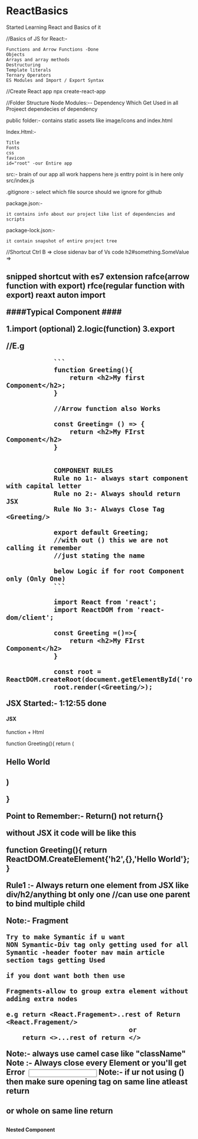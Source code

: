 # ReactBasics
Started Learning React and Basics of it

//Basics of JS for React:-

    Functions and Arrow Functions -Done
    Objects
    Arrays and array methods
    Destructuring
    Template literals
    Ternary Operators
    ES Modules and Import / Export Syntax

//Create React app
    npx create-react-app <ProjectName>


//Folder Structure 
Node Modules:-- 
    Dependency Which Get Used in all Projeect dependecies of dependency

public folder:- 
    contains static assets like image/icons and index.html

Index.Html:-
    
    Title 
    Fonts
    css
    favicon
    id="root" -our Entire app

src:- 
    brain of our app
    all work happens here
    js enttry point is in here only src/index.js

.gitignore :-
    select which file source should we ignore for github


package.json:- 

    it contains info about our project like list of dependencies and scripts
      
package-lock.json:-

    it contain snapshot of entire project tree



//Shortcut
Ctrl B => close sidenav bar of Vs code
h2#something.SomeValue  => <h2 id="something" class="somevalue"><h2/>
    snipped shortcut with es7 extension
    rafce(arrow function with export)
    rfce(regular function with export)
    reaxt auton import


####Typical Component ####

1.import (optional)
2.logic(function)
3.export




//E.g


                ```
                function Greeting(){
                    return <h2>My first Component</h2>;
                }

                //Arrow function also Works

                const Greeting= () => {
                    return <h2>My FIrst Component</h2>
                }


                COMPONENT RULES
                Rule no 1:- always start component with capital letter
                Rule no 2:- Always should return JSX
                Rule No 3:- Always Close Tag <Greeting/>

                export default Greeting;
                //with out () this we are not calling it remember 
                //just stating the name

                below Logic if for root Component only (Only One)
                ```

                import React from 'react';
                import ReactDOM from 'react-dom/client';

                const Greeting =()=>{
                    return <h2>My FIrst Component</h2>
                }

                const root = ReactDOM.createRoot(document.getElementById('root'));
                root.render(<Greeting/>);



JSX Started:- 1:12:55 done



#### JSX ####

function + Html


function Greeting(){
    return (
        <h2>Hello World<h2/>
    )

}

Point to Remember:- Return() not return{}


without JSX it code will be like this

function Greeting(){
    return ReactDOM.CreateElement{'h2',{},'Hello World'};
}


Rule1 :- Always return one element from JSX like div/h2/anything bt only one
        //can use one parent to bind multiple child

Note:- Fragment

    Try to make Symantic if u want 
    NON Symantic-Div tag only getting used for all
    Symantic -header footer nav main article section tags getting Used

    if you dont want both then use

    Fragments-allow to group extra element without adding extra nodes

    e.g return <React.Fragement>..rest of Return <React.Fragement/>
                                   or 
        return <>...rest of return </>

Note:- always use camel case like "className"
Note :- Always close every Element or you'll get Error <img/>  <input/>
Note:- if ur not using () then make sure 
        opening tag on same line atleast  return <h2> or 
        whole on same line return <h2></h2>


#### Nested Component ####









